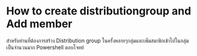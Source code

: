 # How to create distributiongroup and Add member
สำหรับท่านที่ต้องการสร้าง Distribution group ในครั้งหลายๆกลุ่มและเพิ่มสมาชิกเข้าไปในกลุ่มเป็นจำนวนมาก Powershell ตอบโจทย์ 